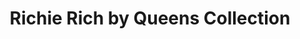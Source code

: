 ---
title: "Richie Rich by Queens Collection"
url: /varanasi/richie-rich-by-queens-collection/
shop: beauty
---